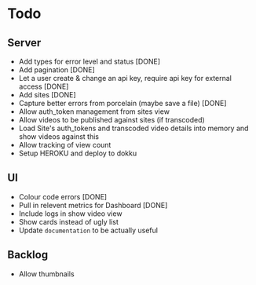# Todo
## Server
- Add types for error level and status [DONE]
- Add pagination [DONE]
- Let a user create & change an api key, require api key for external access [DONE]
- Add sites [DONE]
- Capture better errors from porcelain (maybe save a file) [DONE]
- Allow auth_token management from sites view
- Allow videos to be published against sites (if transcoded)
- Load Site's auth_tokens and transcoded video details into memory and show videos against this
- Allow tracking of view count
- Setup HEROKU and deploy to dokku

## UI
- Colour code errors [DONE]
- Pull in relevent metrics for Dashboard [DONE]
- Include logs in show video view
- Show cards instead of ugly list
- Update `documentation` to be actually useful

## Backlog
- Allow thumbnails